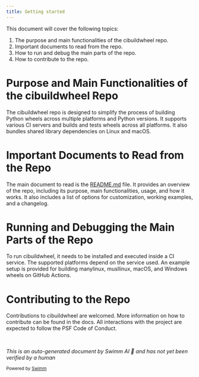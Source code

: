 ```yaml
---
title: Getting started
---
```

This document will cover the following topics:

1. The purpose and main functionalities of the cibuildwheel repo.
2. Important documents to read from the repo.
3. How to run and debug the main parts of the repo.
4. How to contribute to the repo.

# Purpose and Main Functionalities of the cibuildwheel Repo

The cibuildwheel repo is designed to simplify the process of building Python wheels across multiple platforms and Python versions. It supports various CI servers and builds and tests wheels across all platforms. It also bundles shared library dependencies on Linux and macOS.

# Important Documents to Read from the Repo

The main document to read is the [README.md](http://README.md) file. It provides an overview of the repo, including its purpose, main functionalities, usage, and how it works. It also includes a list of options for customization, working examples, and a changelog.

# Running and Debugging the Main Parts of the Repo

To run cibuildwheel, it needs to be installed and executed inside a CI service. The supported platforms depend on the service used. An example setup is provided for building manylinux, musllinux, macOS, and Windows wheels on GitHub Actions.

# Contributing to the Repo

Contributions to cibuildwheel are welcomed. More information on how to contribute can be found in the docs. All interactions with the project are expected to follow the PSF Code of Conduct.

&nbsp;

*This is an auto-generated document by Swimm AI 🌊 and has not yet been verified by a human*

<SwmMeta version="3.0.0" repo-id="Z2l0aHViJTNBJTNBY2lidWlsZHdoZWVsJTNBJTNBZ2lsYWRuYXZvdA==" repo-name="cibuildwheel" doc-type="getting-started"><sup>Powered by [Swimm](/)</sup></SwmMeta>
